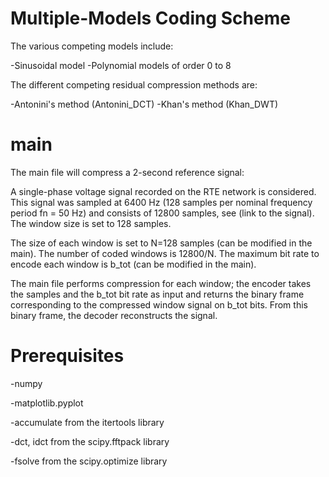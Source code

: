 # Multiple-Models Coding Scheme

The various competing models include:

-Sinusoidal model
-Polynomial models of order 0 to 8

The different competing residual compression methods are:

-Antonini's method (Antonini_DCT)
-Khan's method (Khan_DWT)

# main
The main file will compress a 2-second reference signal:

A single-phase voltage signal recorded on the RTE network is considered. This signal was sampled at
6400 Hz (128 samples per nominal frequency period fn = 50 Hz) and consists of 12800 samples, see (link to the signal). The window size is set to 128 samples.

The size of each window is set to N=128 samples (can be modified in the main).
The number of coded windows is 12800/N.
The maximum bit rate to encode each window is b_tot (can be modified in the main).

The main file performs compression for each window; the encoder takes the samples and the b_tot bit rate as input and returns the binary frame corresponding to the compressed window signal on b_tot bits.
From this binary frame, the decoder reconstructs the signal.

# Prerequisites

-numpy

-matplotlib.pyplot

-accumulate from the itertools library

-dct, idct from the scipy.fftpack library

-fsolve from the scipy.optimize library
